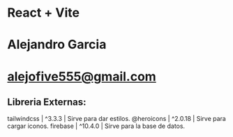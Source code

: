 # React + Vite

# Alejandro Garcia
# alejofive555@gmail.com

## Libreria Externas:

  tailwindcss | ^3.3.3   | Sirve para dar estilos.
  @heroicons  | ^2.0.18  | Sirve para cargar iconos.
  firebase    | ^10.4.0  | Sirve para la base de datos.

  
